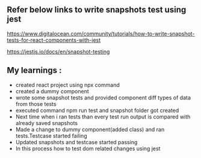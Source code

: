 ## Refer below links to write snapshots test using jest
 
 https://www.digitalocean.com/community/tutorials/how-to-write-snapshot-tests-for-react-components-with-jest

 https://jestjs.io/docs/en/snapshot-testing

## My learnings :
* created react project using npx command
* created a dummy component
* wrote some snapshot tests and provided component diff types of data from those tests
* executed command npm run test and snapshot folder got created
* Next time when i ran tests than every test run output is compared with already saved snapshots
* Made a change to dummy component(added class) and ran tests.Testcase started failing
* Updated snapshots and testcase started passing
* In this process how to test dom related changes using jest